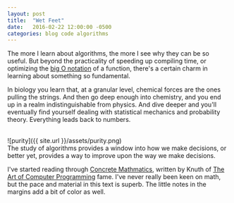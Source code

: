 ```yaml
---
layout: post
title:  "Wet Feet"
date:   2016-02-22 12:00:00 -0500
categories: blog code algorithms
---
```

The more I learn about algorithms, the more I see why they can be so useful. But beyond the practicality of speeding up compiling time, or optimizing the [big O notation] of a function, there's a certain charm in learning about something so fundamental.

In biology you learn that, at a granular level, chemical forces are the ones pulling the strings. And then go deep enough into chemistry, and you end up in a realm indistinguishable from physics. And dive deeper and you'll eventually find yourself dealing with statistical mechanics and probability theory. Everything leads back to numbers.

<br>
![purity]({{ site.url }}/assets/purity.png)

<br>
The study of algorithms provides a window into how we make decisions, or better yet, provides a way to improve upon the way we make decisions.

I've started reading through [Concrete Mathmatics], written by Knuth of [The Art of Computer Programming] fame. I've never really been keen on math, but the pace and material in this text is superb. The little notes in the margins add a bit of color as well.


[Concrete Mathmatics]: https://en.wikipedia.org/wiki/Concrete_Mathematics
[big O notation]: https://en.wikipedia.org/wiki/Big_O_notation
[The Art of Computer Programming]: https://en.wikipedia.org/wiki/The_Art_of_Computer_Programming